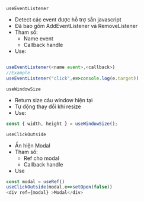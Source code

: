 `useEventListener`

- Detect các event được hỗ trợ sẵn javascript
- Đã bao gồm AddEventListener và RemoveListener
- Tham số:
  - Name event
  - Callback handle
- Use:

```javascript

useEventListener(<name event>,<callback>)
//Example
useEventListener("click",e=>console.log(e.target))

```

`useWindowSize`

- Return size cảu window hiện tại
- Tự động thay đổi khi resize
- Use:

```javascript
const { width, height } = useWindowSize();
```

`useClickOutside`

- Ẩn hiện Modal
- Tham số:
  - Ref cho modal
  - Callback handle
- Use

```javascript
const modal = useRef()
useClickOutside(modal,e=>setOpen(false))
<div ref={modal} >Modal</div>
```

